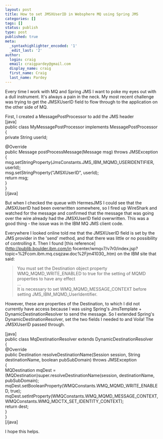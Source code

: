 ```yaml
---
layout: post
title: How to set JMSXUserID in Websphere MQ using Spring JMS
categories: []
tags: []
status: publish
type: post
published: true
meta:
  _syntaxhighlighter_encoded: '1'
  _edit_last: '2'
author:
  login: craig
  email: craigpardey@gmail.com
  display_name: craig
  first_name: Craig
  last_name: Pardey
---
```


Every time I work with MQ and Spring JMS I want to poke my eyes out with a
dull instrument. It's always a pain in the neck. My most recent challenge was
trying to get the JMSXUserID field to flow through to the application on the
other side of MQ.

First, I created a MessagePostProcessor to add the JMS header  
[java]  
public class MyMessagePostProcessor implements MessagePostProcessor  
{  
private String userId;

@Override  
public Message postProcessMessage(Message msg) throws JMSException  
{  
msg.setStringProperty(JmsConstants.JMS_IBM_MQMD_USERIDENTIFIER, userId);  
msg.setStringProperty("JMSXUserID", userId);  
return msg;  
}  
}  
[/java]

But when I checked the queue with HermesJMS I could see that the JMSXUserID
had been overwritten somewhere, so I fired up WireShark and watched for the
message and confirmed that the message that was going over the wire already
had the JMSXUserID field overwritten. This was a good thing - the issue was in
the IBM MQ JMS client code.

Everywhere I looked online told me that the JMSXUserID field is set by the JMS
provider in the 'send' method, and that there was little or no possibility of
controlling it. Then I found [this reference](http://publib.boulder.ibm.com/in
focenter/wmqv7/v7r0/index.jsp?topic=%2Fcom.ibm.mq.csqzaw.doc%2Fjm41030_.htm)
on the IBM site that said:

> You must set the Destination object property WMQ_MQMD_WRITE_ENABLED to true
for the setting of MQMD properties to have any effect  
...  
It is necessary to set WMQ_MQMD_MESSAGE_CONTEXT before setting
JMS_IBM_MQMD_UserIdentifier.

However, these are properties of the Destination, to which I did not currently
have access because I was using Spring's JmsTemplate +
DynamicDestinationResolver to send the message. So I extended Spring's
DynamicDestinationResolver, set the two fields I needed to and Voila! The
JMSXUserID passed through.

[java]  
public class MqDestinationResolver extends DynamicDestinationResolver  
{  
@Override  
public Destination resolveDestinationName(Session session, String
destinationName, boolean pubSubDomain) throws JMSException  
{  
MQDestination mqDest = (MQDestination)super.resolveDestinationName(session,
destinationName, pubSubDomain);  
mqDest.setBooleanProperty(WMQConstants.WMQ_MQMD_WRITE_ENABLED, true);  
mqDest.setIntProperty(WMQConstants.WMQ_MQMD_MESSAGE_CONTEXT,
WMQConstants.WMQ_MDCTX_SET_IDENTITY_CONTEXT);  
return dest;  
}  
}  
[/java]

I hope this helps.

